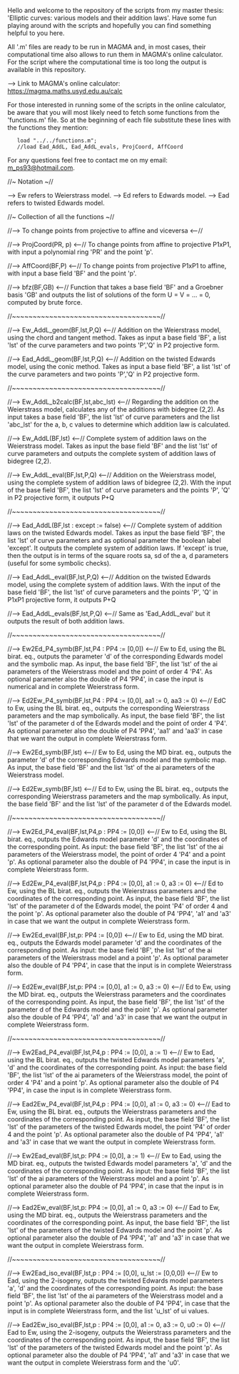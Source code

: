

Hello and welcome to the repository of the scripts from my master thesis: 'Elliptic curves: various models and their addition laws'.  Have some fun playing around with the scripts and hopefully you can find something helpful to you here.

All '.m' files are ready to be run in MAGMA and, in most cases, their computational time also allows to run them in MAGMA's online calculator. For the script where the computational time is too long the output is available in this repository.

--> Link to MAGMA's online calculator: https://magma.maths.usyd.edu.au/calc

For those interested in running some of the scripts in the online calculator, be aware that you will most likely need to fetch some functions from the 'functions.m' file. So at the beginning of each file substitute these lines with the functions they mention:

	   load "../../functions.m";
	   //load Ead_AddL, Ead_AddL_evals, ProjCoord, AffCoord

For any questions feel free to contact me on my email: m_ps93@hotmail.com.
	   
//~ Notation ~//	   

--> Ew refers to Weierstrass model.
--> Ed refers to Edwards model.
--> Ead refers to twisted Edwards model.


//~ Collection of all the functions ~//


//--> To change points from projective to affine and viceversa <--//


//--> ProjCoord(PR, p) <--//
To change points from affine to projective P1xP1, with input a polynomial ring 'PR' and the point 'p'.


//--> AffCoord(BF,P) <--//
To change points from projective P1xP1 to affine, with input a base field 'BF' and the point 'p'.


//--> bfz(BF,GB) <--//
Function that takes a base field 'BF' and a Groebner basis 'GB' and outputs the list of solutions of the form U = V = ... = 0, computed by brute force.

//~~~~~~~~~~~~~~~~~~~~~~~~~~~~~~~~~~~~//

//--> Ew_AddL_geom(BF,lst,P,Q) <--//
Addition on the Weierstrass model, using the chord and tangent method. Takes as input a base field 'BF', a list 'lst' of the curve parameters and two points 'P','Q' in P2 projective form.


//--> Ead_AddL_geom(BF,lst,P,Q) <--//
Addition on the twisted Edwards model, using the conic method. Takes as input a base field 'BF', a list 'lst' of the curve parameters and two points 'P','Q' in P2 projective form.

//~~~~~~~~~~~~~~~~~~~~~~~~~~~~~~~~~~~~//

//--> Ew_AddL_b2calc(BF,lst,abc_lst) <--//
Regarding the addition on the Weierstrass model, calculates any of the additions with bidegree (2,2). As input takes a base field 'BF', the list 'lst' of curve parameters and the list 'abc_lst' for the a, b, c values to determine which addition law is calculated.


//--> Ew_AddL(BF,lst) <--//
Complete system of addition laws on the Weierstrass model. Takes as input the base field 'BF' and the list 'lst' of curve parameters and outputs the complete system of addition laws of bidegree (2,2).


//--> Ew_AddL_eval(BF,lst,P,Q) <--//
Addition on the Weierstrass model, using the complete system of addition laws of bidegree (2,2). With the input of the base field 'BF', the list 'lst' of curve parameters and the points 'P', 'Q' in P2 projective form, it outputs P+Q

//~~~~~~~~~~~~~~~~~~~~~~~~~~~~~~~~~~~~//

//--> Ead_AddL(BF,lst : except := false) <--//
Complete system of addition laws on the twisted Edwards model. Takes as input the base field 'BF', the list 'lst' of curve parameters and as optional parameter the boolean label 'except'. It outputs the complete system of addition laws. If 'except' is true, then the output is in terms of the square roots sa, sd of the a, d parameters (useful for some symbolic checks).


//--> Ead_AddL_eval(BF,lst,P,Q) <--//
Addition on the twisted Edwards model, using the complete system of addition laws. With the input of the base field 'BF', the list 'lst' of curve parameters and the points 'P', 'Q' in P1xP1 projective form, it outputs P+Q


//--> Ead_AddL_evals(BF,lst,P,Q) <--//
Same as 'Ead_AddL_eval' but it outputs the result of both addition laws.

//~~~~~~~~~~~~~~~~~~~~~~~~~~~~~~~~~~~~//

//--> Ew2Ed_P4_symb(BF,lst,P4 : PP4 := [0,0]) <--//
Ew to Ed, using the BL birat. eq., outputs the parameter 'd' of the corresponding Edwards model and the symbolic map. As input, the base field 'BF', the list 'lst' of the ai parameters of the Weierstrass model and the point of order 4 'P4'. As optional parameter also the double of P4 'PP4', in case the input is numerical and in complete Weierstrass form.


//--> Ed2Ew_P4_symb(BF,lst,P4 : PP4 := [0,0], aa1 := 0, aa3 := 0) <--//
EdC to Ew, using the BL birat. eq., outputs the corresponding Weierstrass parameters and the map symbolically. As input, the base field 'BF', the list 'lst' of the parameter d of the Edwards model and the point of order 4 'P4'. As optional parameter also the double of P4 'PP4', 'aa1' and 'aa3' in case that we want the output in complete Weierstrass form.


//--> Ew2Ed_symb(BF,lst) <--//
Ew to Ed, using the MD birat. eq., outputs the parameter 'd' of the corresponding Edwards model and the symbolic map. As input, the base field 'BF' and the list 'lst' of the ai parameters of the Weierstrass model.


//--> Ed2Ew_symb(BF,lst) <--//
Ed to Ew, using the BL birat. eq., outputs the corresponding Weierstrass parameters and the map symbolically. As input, the base field 'BF' and the list 'lst' of the parameter d of the Edwards model.

//~~~~~~~~~~~~~~~~~~~~~~~~~~~~~~~~~~~~//

//--> Ew2Ed_P4_eval(BF,lst,P4,p : PP4 := [0,0]) <--//
Ew to Ed, using the BL birat. eq., outputs the Edwards model parameter 'd' and  the coordinates of the corresponding point. As input: the base field 'BF', the list 'lst' of the ai parameters of the Weierstrass model, the point of order 4 'P4' and a point 'p'. As optional parameter also the double of P4 'PP4', in case the input is in complete Weierstrass form.


//--> Ed2Ew_P4_eval(BF,lst,P4,p : PP4 := [0,0], a1 := 0, a3 := 0) <--//
Ed to Ew, using the BL birat. eq., outputs the Weierstrass parameters and the coordinates of the corresponding point. As input, the base field 'BF', the list 'lst' of the parameter d of the Edwards model, the point 'P4' of order 4 and the point 'p'. As optional parameter also the double of P4 'PP4', 'a1' and 'a3' in case that we want the output in complete Weierstrass form.


//--> Ew2Ed_eval(BF,lst,p: PP4 := [0,0]) <--//
Ew to Ed, using the MD birat. eq., outputs the Edwards model parameter 'd' and  the coordinates of the corresponding point. As input: the base field 'BF', the list 'lst' of the ai parameters of the Weierstrass model and a point 'p'. As optional parameter also the double of P4 'PP4', in case that the input is in complete Weierstrass form.


//--> Ed2Ew_eval(BF,lst,p: PP4 := [0,0], a1 := 0, a3 := 0) <--//
Ed to Ew, using the MD birat. eq., outputs the Weierstrass parameters and the coordinates of the corresponding point. As input, the base field 'BF', the list 'lst' of the parameter d of the Edwards model and the point 'p'. As optional parameter also the double of P4 'PP4', 'a1' and 'a3' in case that we want the output in complete Weierstrass form.

//~~~~~~~~~~~~~~~~~~~~~~~~~~~~~~~~~~~~//

//--> Ew2Ead_P4_eval(BF,lst,P4,p : PP4 := [0,0], a := 1) <--//
Ew to Ead, using the BL birat. eq., outputs the twisted Edwards model parameters 'a', 'd' and  the coordinates of the corresponding point. As input: the base field 'BF', the list 'lst' of the ai parameters of the Weierstrass model, the point of order 4 'P4' and a point 'p'. As optional parameter also the double of P4 'PP4', in case the input is in complete Weierstrass form.

//--> Ead2Ew_P4_eval(BF,lst,P4,p : PP4 := [0,0], a1 := 0, a3 := 0) <--//
Ead to Ew, using the BL birat. eq., outputs the Weierstrass parameters and the coordinates of the corresponding point. As input, the base field 'BF', the list 'lst' of the parameters of the twisted Edwards model, the point 'P4' of order 4 and the point 'p'. As optional parameter also the double of P4 'PP4', 'a1' and 'a3' in case that we want the output in complete Weierstrass form.

//--> Ew2Ead_eval(BF,lst,p: PP4 := [0,0], a := 1) <--//
Ew to Ead, using the MD birat. eq., outputs the twisted Edwards model parameters 'a', 'd' and  the coordinates of the corresponding point. As input: the base field 'BF', the list 'lst' of the ai parameters of the Weierstrass model and a point 'p'. As optional parameter also the double of P4 'PP4', in case that the input is in complete Weierstrass form.

//--> Ead2Ew_eval(BF,lst,p: PP4 := [0,0], a1 := 0, a3 := 0) <--//
Ead to Ew, using the MD birat. eq., outputs the Weierstrass parameters and the coordinates of the corresponding point. As input, the base field 'BF', the list 'lst' of the parameters of the twisted Edwards model and the point 'p'. As optional parameter also the double of P4 'PP4', 'a1' and 'a3' in case that we want the output in complete Weierstrass form.

//~~~~~~~~~~~~~~~~~~~~~~~~~~~~~~~~~~~~//

//--> Ew2Ead_iso_eval(BF,lst,p : PP4 := [0,0], u_lst := [0,0,0]) <--//
Ew to Ead, using the 2-isogeny, outputs the twisted Edwards model parameters 'a', 'd' and the coordinates of the corresponding point. As input: the base field 'BF', the list 'lst' of the ai parameters of the Weierstrass model and a point 'p'. As optional parameter also the double of P4 'PP4', in case that the input is in complete Weierstrass form, and the list 'u_lst' of ui values.


//--> Ead2Ew_iso_eval(BF,lst,p : PP4 := [0,0], a1 := 0, a3 := 0, u0 := 0) <--//
Ead to Ew, using the 2-isogeny, outputs the Weierstrass parameters and the coordinates of the corresponding point. As input, the base field 'BF', the list 'lst' of the parameters of the twisted Edwards model and the point 'p'. As optional parameter also the double of P4 'PP4', 'a1' and 'a3' in case that we want the output in complete Weierstrass form and the 'u0'.

